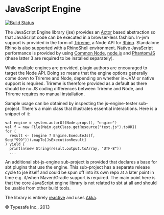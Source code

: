 JavaScript Engine
=================

[![Build Status](https://api.travis-ci.org/typesafehub/js-engine.png?branch=master)](https://travis-ci.org/typesafehub/js-engine)

The JavaScript Engine library (jse) provides an [Actor](http://en.wikipedia.org/wiki/Actor_model) based abstraction so that JavaScript code can be 
executed in a browser-less fashion. In-jvm support is provided in the form of [Trireme](https://github.com/apigee/trireme#trireme),
a Node API for [Rhino](https://developer.mozilla.org/en/docs/Rhino). Standalone Rhino is also supported with a RhinoShell environment.
Native JavaScript performance is provided by using
[Common Node](http://olegp.github.io/common-node/),
[node.js](http://nodejs.org/) and
[PhantomJS](http://phantomjs.org/) (these latter 3 are required to be installed separately).

While multiple engines are provided, plugin authors are encouraged to target the Node API. Doing so means that the
engine options generally come down to Trireme and Node, depending on whether in-JVM or native support is required. Trireme
is therefore provided as a default as there should be no JS coding differences between Trireme and Node, and Trireme
requires no manual installation.

Sample usage can be obtained by inspecting the js-engine-tester sub-project. There's a main class that
illustrates essential interactions. Here is a snippet of it:

    val engine = system.actorOf(Node.props(), "engine")
    val f = new File(Main.getClass.getResource("test.js").toURI)
    for (
      result <- (engine ? Engine.ExecuteJs(f, Seq("999"))).mapTo[JsExecutionResult]
    ) yield {
      println(new String(result.output.toArray, "UTF-8"))
      ...

An additional sbt-js-engine sub-project is provided that declares a base for sbt plugins that use the engine.
This sub-project has a separate release cycle to jse itself and could be spun off into its own repo at a later
point in time e.g. if/when Maven/Gradle support is required. The main point here is that the core JavaScript engine
library is not related to sbt at all and should be usable from other build tools.

The library is entirely [reactive](http://www.reactivemanifesto.org/) and uses [Akka](http://akka.io/).

&copy; Typesafe Inc., 2013